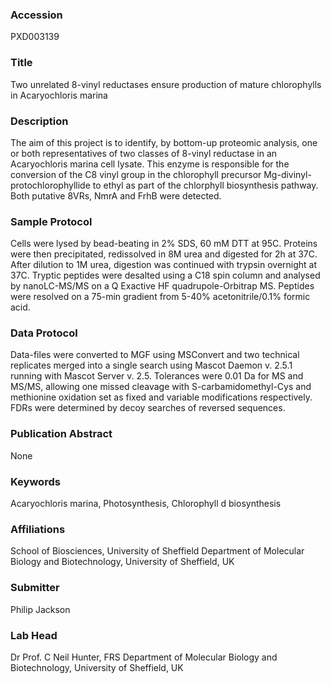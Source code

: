 ### Accession
PXD003139

### Title
Two unrelated 8-vinyl reductases ensure production of mature chlorophylls in Acaryochloris marina

### Description
The aim of this project is to identify, by bottom-up proteomic analysis, one or both representatives of two classes of 8-vinyl reductase in an Acaryochloris marina cell lysate. This enzyme is responsible for the conversion of the C8 vinyl group in the chlorophyll precursor Mg-divinyl-protochlorophyllide to ethyl as part of the chlorphyll biosynthesis pathway. Both putative 8VRs, NmrA and FrhB were detected.

### Sample Protocol
Cells were lysed by bead-beating in 2% SDS, 60 mM DTT at 95C. Proteins were then precipitated, redissolved in 8M urea and digested for 2h at 37C. After dilution to 1M urea, digestion was continued with trypsin overnight at 37C. Tryptic peptides were desalted using a C18 spin column and analysed by nanoLC-MS/MS on a Q Exactive HF quadrupole-Orbitrap MS. Peptides were resolved on a 75-min gradient from 5-40% acetonitrile/0.1% formic acid.

### Data Protocol
Data-files were converted to MGF using MSConvert and two technical replicates merged into a single search using Mascot Daemon v. 2.5.1 running with Mascot Server v. 2.5. Tolerances were 0.01 Da for MS and MS/MS, allowing one missed cleavage with S-carbamidomethyl-Cys and methionine oxidation set as fixed and variable modifications respectively. FDRs were determined by decoy searches of reversed sequences.

### Publication Abstract
None

### Keywords
Acaryochloris marina, Photosynthesis, Chlorophyll d biosynthesis

### Affiliations
School of Biosciences, University of Sheffield
Department of Molecular Biology and Biotechnology, University of Sheffield, UK

### Submitter
Philip Jackson

### Lab Head
Dr Prof. C Neil Hunter, FRS
Department of Molecular Biology and Biotechnology, University of Sheffield, UK



